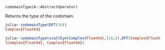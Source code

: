 `codomainType(A::AbstractOperator)`

Returns the type of the codomain.

```julia
julia> codomainType(DFT(10))
Complex{Float64}

julia> codomainType(vcat(Eye(Complex{Float64},(10,)),DFT(Complex{Float64},10)))
(Complex{Float64}, Complex{Float64})
```
